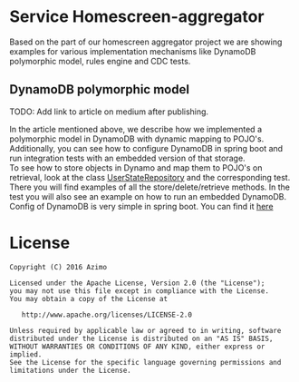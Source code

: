 # Service Homescreen-aggregator
Based on the part of our homescreen aggregator project we are showing examples for various implementation mechanisms like DynamoDB polymorphic model, rules engine and CDC tests.

## DynamoDB polymorphic model
TODO: Add link to article on medium after publishing.
  
In the article mentioned above, we describe how we implemented a polymorphic model in DynamoDB with dynamic mapping to POJO's.
Additionally, you can see how to configure DynamoDB in spring boot and run integration tests with an embedded version of that storage.   
To see how to store objects in Dynamo and map them to POJO's on retrieval, look at the class [UserStateRepository](src/main/java/com/azimo/quokka/aggregator/dynamodb/UserStateRepository.java) and the corresponding test.
There you will find examples of all the store/delete/retrieve methods. In the test you will also see an example on how to run an embedded DynamoDB.
Config of DynamoDB is very simple in spring boot. You can find it [here](src/main/java/com/azimo/quokka/aggregator/config/aws/DynamoDBConfig.java)

# License

    Copyright (C) 2016 Azimo

    Licensed under the Apache License, Version 2.0 (the "License");
    you may not use this file except in compliance with the License.
    You may obtain a copy of the License at

       http://www.apache.org/licenses/LICENSE-2.0

    Unless required by applicable law or agreed to in writing, software
    distributed under the License is distributed on an "AS IS" BASIS,
    WITHOUT WARRANTIES OR CONDITIONS OF ANY KIND, either express or implied.
    See the License for the specific language governing permissions and
    limitations under the License.         
